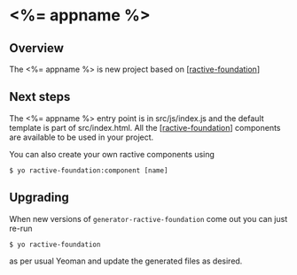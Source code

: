 # <%= appname %>

## Overview

The <%= appname %> is new project based on [[ractive-foundation](https://github.com/ractive-foundation/ractive-foundation)]

## Next steps

The <%= appname %> entry point is in src/js/index.js and the default template is part
of src/index.html. All the [[ractive-foundation](https://github.io/ractive-foundation/)]
components are available to be used in your project.

You can also create your own ractive components using

```shell
$ yo ractive-foundation:component [name]
```

## Upgrading

When new versions of ```generator-ractive-foundation``` come out you can just re-run

```shell
$ yo ractive-foundation
```

as per usual Yeoman and update the generated files as desired.
